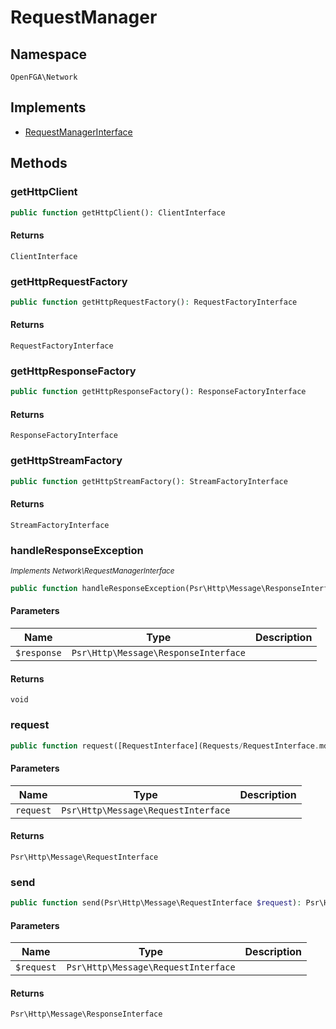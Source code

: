 # RequestManager


## Namespace
`OpenFGA\Network`

## Implements
* [RequestManagerInterface](Network/RequestManagerInterface.md)



## Methods
### getHttpClient


```php
public function getHttpClient(): ClientInterface
```



#### Returns
`ClientInterface`

### getHttpRequestFactory


```php
public function getHttpRequestFactory(): RequestFactoryInterface
```



#### Returns
`RequestFactoryInterface`

### getHttpResponseFactory


```php
public function getHttpResponseFactory(): ResponseFactoryInterface
```



#### Returns
`ResponseFactoryInterface`

### getHttpStreamFactory


```php
public function getHttpStreamFactory(): StreamFactoryInterface
```



#### Returns
`StreamFactoryInterface`

### handleResponseException

*<small>Implements Network\RequestManagerInterface</small>*  

```php
public function handleResponseException(Psr\Http\Message\ResponseInterface $response): void
```


#### Parameters
| Name | Type | Description |
|------|------|-------------|
| `$response` | `Psr\Http\Message\ResponseInterface` |  |

#### Returns
`void`

### request


```php
public function request([RequestInterface](Requests/RequestInterface.md) $request): Psr\Http\Message\RequestInterface
```


#### Parameters
| Name | Type | Description |
|------|------|-------------|
| `request` | `Psr\Http\Message\RequestInterface` |  |

#### Returns
`Psr\Http\Message\RequestInterface`

### send


```php
public function send(Psr\Http\Message\RequestInterface $request): Psr\Http\Message\ResponseInterface
```


#### Parameters
| Name | Type | Description |
|------|------|-------------|
| `$request` | `Psr\Http\Message\RequestInterface` |  |

#### Returns
`Psr\Http\Message\ResponseInterface`

